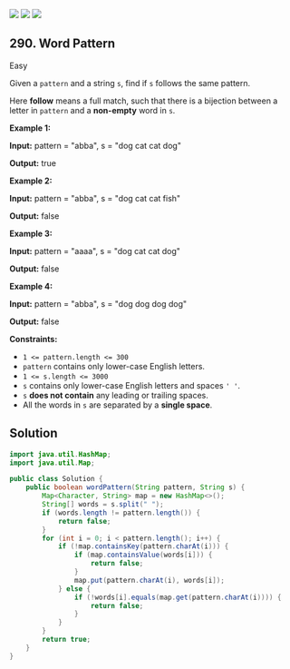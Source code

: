 [![](https://img.shields.io/github/stars/javadev/LeetCode-in-Java?label=Stars&style=flat-square)](https://github.com/javadev/LeetCode-in-Java)
[![](https://img.shields.io/github/forks/javadev/LeetCode-in-Java?label=Fork%20me%20on%20GitHub%20&style=flat-square)](https://github.com/javadev/LeetCode-in-Java/fork)
[![](https://img.shields.io/badge/-LeetCode%20in%20Kotlin-blue?style=flat-square)](https://github.com/javadev/LeetCode-in-Kotlin)

## 290\. Word Pattern

Easy

Given a `pattern` and a string `s`, find if `s` follows the same pattern.

Here **follow** means a full match, such that there is a bijection between a letter in `pattern` and a **non-empty** word in `s`.

**Example 1:**

**Input:** pattern = "abba", s = "dog cat cat dog"

**Output:** true 

**Example 2:**

**Input:** pattern = "abba", s = "dog cat cat fish"

**Output:** false 

**Example 3:**

**Input:** pattern = "aaaa", s = "dog cat cat dog"

**Output:** false 

**Example 4:**

**Input:** pattern = "abba", s = "dog dog dog dog"

**Output:** false 

**Constraints:**

*   `1 <= pattern.length <= 300`
*   `pattern` contains only lower-case English letters.
*   `1 <= s.length <= 3000`
*   `s` contains only lower-case English letters and spaces `' '`.
*   `s` **does not contain** any leading or trailing spaces.
*   All the words in `s` are separated by a **single space**.

## Solution

```java
import java.util.HashMap;
import java.util.Map;

public class Solution {
    public boolean wordPattern(String pattern, String s) {
        Map<Character, String> map = new HashMap<>();
        String[] words = s.split(" ");
        if (words.length != pattern.length()) {
            return false;
        }
        for (int i = 0; i < pattern.length(); i++) {
            if (!map.containsKey(pattern.charAt(i))) {
                if (map.containsValue(words[i])) {
                    return false;
                }
                map.put(pattern.charAt(i), words[i]);
            } else {
                if (!words[i].equals(map.get(pattern.charAt(i)))) {
                    return false;
                }
            }
        }
        return true;
    }
}
```
